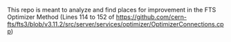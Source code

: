 This repo is meant to analyze and find places for improvement in the FTS Optimizer Method (Lines 114 to 152 of https://github.com/cern-fts/fts3/blob/v3.11.2/src/server/services/optimizer/OptimizerConnections.cpp)
